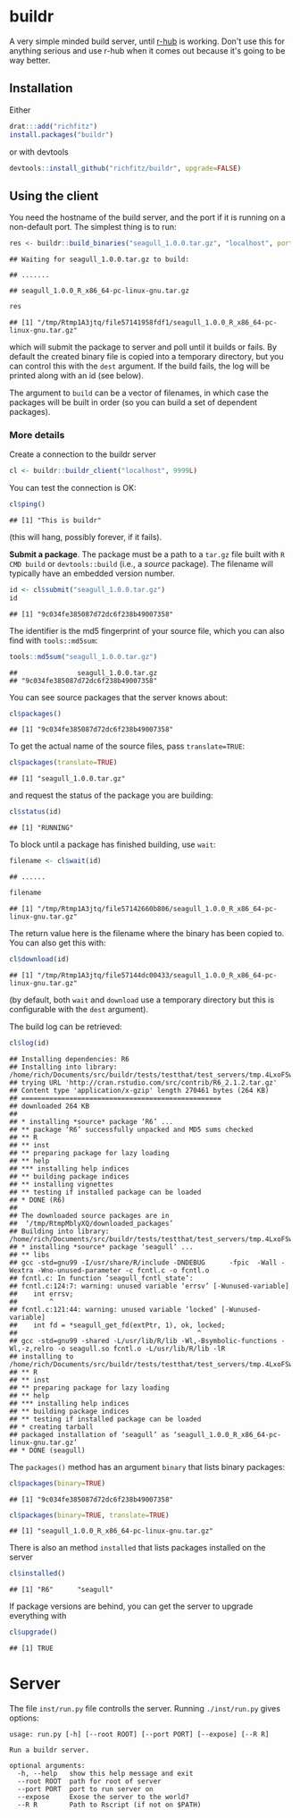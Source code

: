 

# buildr

A very simple minded build server, until [r-hub](https://github.com/r-hub) is working.  Don't use this for anything serious and use r-hub when it comes out because it's going to be way better.

## Installation

Either

```r
drat:::add("richfitz")
install.packages("buildr")
```

or with devtools

```r
devtools::install_github("richfitz/buildr", upgrade=FALSE)
```

## Using the client

You need the hostname of the build server, and the port if it is running on a non-default port.  The simplest thing is to run:


```r
res <- buildr::build_binaries("seagull_1.0.0.tar.gz", "localhost", port=9999L)
```

```
## Waiting for seagull_1.0.0.tar.gz to build:
```

```
## .......
```

```
## seagull_1.0.0_R_x86_64-pc-linux-gnu.tar.gz
```

```r
res
```

```
## [1] "/tmp/Rtmp1A3jtq/file57141958fdf1/seagull_1.0.0_R_x86_64-pc-linux-gnu.tar.gz"
```

which will submit the package to server and poll until it builds or fails.  By default the created binary file is copied into a temporary directory, but you can control this with the `dest` argument.  If the build fails, the log will be printed along with an id (see below).

The argument to `build` can be a vector of filenames, in which case the packages will be built in order (so you can build a set of dependent packages).

### More details

Create a connection to the buildr server


```r
cl <- buildr::buildr_client("localhost", 9999L)
```

You can test the connection is OK:


```r
cl$ping()
```

```
## [1] "This is buildr"
```

(this will hang, possibly forever, if it fails).



**Submit a package**.  The package must be a path to a `tar.gz` file built with `R CMD build` or `devtools::build` (i.e., a *source* package).  The filename will typically have an embedded version number.


```r
id <- cl$submit("seagull_1.0.0.tar.gz")
id
```

```
## [1] "9c034fe385087d72dc6f238b49007358"
```

The identifier is the md5 fingerprint of your source file, which you can also find with `tools::md5sum`:


```r
tools::md5sum("seagull_1.0.0.tar.gz")
```

```
##               seagull_1.0.0.tar.gz
## "9c034fe385087d72dc6f238b49007358"
```

You can see source packages that the server knows about:


```r
cl$packages()
```

```
## [1] "9c034fe385087d72dc6f238b49007358"
```

To get the actual name of the source files, pass `translate=TRUE`:


```r
cl$packages(translate=TRUE)
```

```
## [1] "seagull_1.0.0.tar.gz"
```

and request the status of the package you are building:


```r
cl$status(id)
```

```
## [1] "RUNNING"
```

To block until a package has finished building, use `wait`:


```r
filename <- cl$wait(id)
```

```
## ......
```

```r
filename
```

```
## [1] "/tmp/Rtmp1A3jtq/file57142660b806/seagull_1.0.0_R_x86_64-pc-linux-gnu.tar.gz"
```

The return value here is the filename where the binary has been copied to.  You can also get this with:


```r
cl$download(id)
```

```
## [1] "/tmp/Rtmp1A3jtq/file57144dc00433/seagull_1.0.0_R_x86_64-pc-linux-gnu.tar.gz"
```

(by default, both `wait` and `download` use a temporary directory but this is configurable with the `dest` argument).

The build log can be retrieved:


```r
cl$log(id)
```

```
## Installing dependencies: R6
## Installing into library: /home/rich/Documents/src/buildr/tests/testthat/test_servers/tmp.4LxoFSwcOP/lib
## trying URL 'http://cran.rstudio.com/src/contrib/R6_2.1.2.tar.gz'
## Content type 'application/x-gzip' length 270461 bytes (264 KB)
## ==================================================
## downloaded 264 KB
##
## * installing *source* package ‘R6’ ...
## ** package ‘R6’ successfully unpacked and MD5 sums checked
## ** R
## ** inst
## ** preparing package for lazy loading
## ** help
## *** installing help indices
## ** building package indices
## ** installing vignettes
## ** testing if installed package can be loaded
## * DONE (R6)
##
## The downloaded source packages are in
## 	‘/tmp/RtmpMblyXQ/downloaded_packages’
## Building into library: /home/rich/Documents/src/buildr/tests/testthat/test_servers/tmp.4LxoFSwcOP/lib
## * installing *source* package ‘seagull’ ...
## ** libs
## gcc -std=gnu99 -I/usr/share/R/include -DNDEBUG      -fpic  -Wall -Wextra -Wno-unused-parameter -c fcntl.c -o fcntl.o
## fcntl.c: In function ‘seagull_fcntl_state’:
## fcntl.c:124:7: warning: unused variable ‘errsv’ [-Wunused-variable]
##    int errsv;
##        ^
## fcntl.c:121:44: warning: unused variable ‘locked’ [-Wunused-variable]
##    int fd = *seagull_get_fd(extPtr, 1), ok, locked;
##                                             ^
## gcc -std=gnu99 -shared -L/usr/lib/R/lib -Wl,-Bsymbolic-functions -Wl,-z,relro -o seagull.so fcntl.o -L/usr/lib/R/lib -lR
## installing to /home/rich/Documents/src/buildr/tests/testthat/test_servers/tmp.4LxoFSwcOP/lib/seagull/libs
## ** R
## ** inst
## ** preparing package for lazy loading
## ** help
## *** installing help indices
## ** building package indices
## ** testing if installed package can be loaded
## * creating tarball
## packaged installation of ‘seagull’ as ‘seagull_1.0.0_R_x86_64-pc-linux-gnu.tar.gz’
## * DONE (seagull)
```

The `packages()` method has an argument `binary` that lists binary packages:


```r
cl$packages(binary=TRUE)
```

```
## [1] "9c034fe385087d72dc6f238b49007358"
```

```r
cl$packages(binary=TRUE, translate=TRUE)
```

```
## [1] "seagull_1.0.0_R_x86_64-pc-linux-gnu.tar.gz"
```

There is also an method `installed` that lists packages installed on the server


```r
cl$installed()
```

```
## [1] "R6"      "seagull"
```

If package versions are behind, you can get the server to upgrade everything with


```r
cl$upgrade()
```

```
## [1] TRUE
```

# Server

The file `inst/run.py` file controlls the server.  Running `./inst/run.py` gives options:

```
usage: run.py [-h] [--root ROOT] [--port PORT] [--expose] [--R R]

Run a buildr server.

optional arguments:
  -h, --help   show this help message and exit
  --root ROOT  path for root of server
  --port PORT  port to run server on
  --expose     Exose the server to the world?
  --R R        Path to Rscript (if not on $PATH)
```
